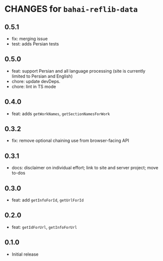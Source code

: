 # CHANGES for `bahai-reflib-data`

## 0.5.1

- fix: merging issue
- test: adds Persian tests

## 0.5.0

- feat: support Persian and all language processing (site is currently
    limited to Persian and English)
- chore: update devDeps.
- chore: lint in TS mode

## 0.4.0

- feat: adds `getWorkNames`, `getSectionNamesForWork`

## 0.3.2

- fix: remove optional chaining use from browser-facing API

## 0.3.1

- docs: disclaimer on individual effort; link to site and server project;
  move to-dos

## 0.3.0

- feat: add `getInfoForId`, `getUrlForId`

## 0.2.0

- feat: `getIdForUrl`, `getInfoForUrl`

## 0.1.0

- Initial release
